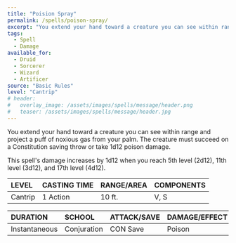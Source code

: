 ```yaml
---
title: "Poision Spray"
permalink: /spells/poison-spray/
excerpt: "You extend your hand toward a creature you can see within range and project a puff of noxious gas from your palm."
tags:
  - Spell
  - Damage
available_for:
  - Druid
  - Sorcerer
  - Wizard
  - Artificer
source: "Basic Rules"
level: "Cantrip"
# header:
#   overlay_image: /assets/images/spells/message/header.png
#   teaser: /assets/images/spells/message/header.jpg
---
```


You extend your hand toward a creature you can see within range and project a puff of noxious gas from your palm. The creature must succeed on a Constitution saving throw or take 1d12 poison damage.

This spell's damage increases by 1d12 when you reach 5th level (2d12), 11th level (3d12), and 17th level (4d12).

| LEVEL          | CASTING TIME   | RANGE/AREA     | COMPONENTS     |
| :------------- | :------------- | :------------- | :------------- |
| Cantrip        | 1 Action       | 10 ft.         | V, S           |

| DURATION       | SCHOOL         | ATTACK/SAVE    | DAMAGE/EFFECT  |
| :------------- | :------------- | :------------- | :------------- |
| Instantaneous  | Conjuration    | CON Save       | Poison         |
